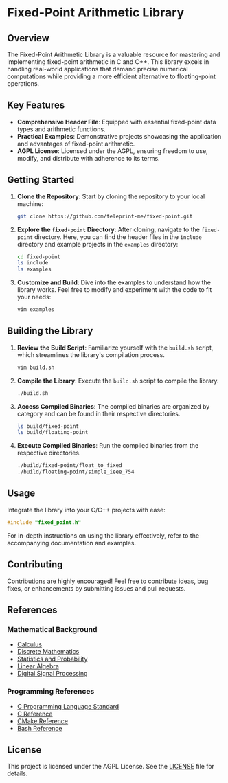 # Fixed-Point Arithmetic Library

## Overview

The Fixed-Point Arithmetic Library is a valuable resource for mastering and
implementing fixed-point arithmetic in C and C++. This library excels in
handling real-world applications that demand precise numerical computations
while providing a more efficient alternative to floating-point operations.

## Key Features

- **Comprehensive Header File**: Equipped with essential fixed-point data types
  and arithmetic functions.
- **Practical Examples**: Demonstrative projects showcasing the application and
  advantages of fixed-point arithmetic.
- **AGPL License**: Licensed under the AGPL, ensuring freedom to use, modify,
  and distribute with adherence to its terms.

## Getting Started

1. **Clone the Repository**: Start by cloning the repository to your local
   machine:

   ```sh
   git clone https://github.com/teleprint-me/fixed-point.git
   ```

2. **Explore the `fixed-point` Directory**: After cloning, navigate to the
   `fixed-point` directory. Here, you can find the header files in the `include`
   directory and example projects in the `examples` directory:

   ```sh
   cd fixed-point
   ls include
   ls examples
   ```

3. **Customize and Build**: Dive into the examples to understand how the library
   works. Feel free to modify and experiment with the code to fit your needs:

   ```sh
   vim examples
   ```

## Building the Library

1. **Review the Build Script**: Familiarize yourself with the `build.sh` script,
   which streamlines the library's compilation process.

   ```sh
   vim build.sh
   ```

2. **Compile the Library**: Execute the `build.sh` script to compile the
   library.

   ```sh
   ./build.sh
   ```

3. **Access Compiled Binaries**: The compiled binaries are organized by category
   and can be found in their respective directories.

   ```sh
   ls build/fixed-point
   ls build/floating-point
   ```

4. **Execute Compiled Binaries**: Run the compiled binaries from the respective
   directories.

   ```sh
   ./build/fixed-point/float_to_fixed
   ./build/floating-point/simple_ieee_754
   ```

## Usage

Integrate the library into your C/C++ projects with ease:

```c
#include "fixed_point.h"
```

For in-depth instructions on using the library effectively, refer to the
accompanying documentation and examples.

## Contributing

Contributions are highly encouraged! Feel free to contribute ideas, bug fixes,
or enhancements by submitting issues and pull requests.

## References

### Mathematical Background

- [Calculus](https://leanpub.com/apexcalculus)
- [Discrete Mathematics](https://discrete.openmathbooks.org/dmoi3.html)
- [Statistics and Probability](https://stats.libretexts.org/Courses/Las_Positas_College/Math_40%3A_Statistics_and_Probability)
- [Linear Algebra](https://understandinglinearalgebra.org/home.html)
- [Digital Signal Processing](https://www.dspguide.com/)

### Programming References

- [C Programming Language Standard](https://www.open-std.org/JTC1/SC22/WG14/)
- [C Reference](https://en.cppreference.com/w/c)
- [CMake Reference](https://cmake.org/cmake/help/latest/)
- [Bash Reference](https://www.gnu.org/software/bash/manual/html_node/index.html)

## License

This project is licensed under the AGPL License. See the [LICENSE](LICENSE) file
for details.
